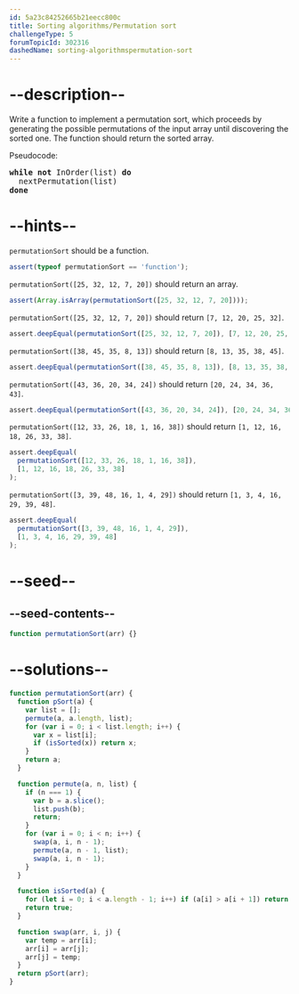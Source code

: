 ```yaml
---
id: 5a23c84252665b21eecc800c
title: Sorting algorithms/Permutation sort
challengeType: 5
forumTopicId: 302316
dashedName: sorting-algorithmspermutation-sort
---
```


# --description--

Write a function to implement a permutation sort, which proceeds by generating the possible permutations of the input array until discovering the sorted one. The function should return the sorted array.

Pseudocode:

<pre><b>while not</b> InOrder(list) <b>do</b>
  nextPermutation(list)
<b>done</b>
</pre>

# --hints--

`permutationSort` should be a function.

```js
assert(typeof permutationSort == 'function');
```

`permutationSort([25, 32, 12, 7, 20])` should return an array.

```js
assert(Array.isArray(permutationSort([25, 32, 12, 7, 20])));
```

`permutationSort([25, 32, 12, 7, 20])` should return `[7, 12, 20, 25, 32]`.

```js
assert.deepEqual(permutationSort([25, 32, 12, 7, 20]), [7, 12, 20, 25, 32]);
```

`permutationSort([38, 45, 35, 8, 13])` should return `[8, 13, 35, 38, 45]`.

```js
assert.deepEqual(permutationSort([38, 45, 35, 8, 13]), [8, 13, 35, 38, 45]);
```

`permutationSort([43, 36, 20, 34, 24])` should return `[20, 24, 34, 36, 43]`.

```js
assert.deepEqual(permutationSort([43, 36, 20, 34, 24]), [20, 24, 34, 36, 43]);
```

`permutationSort([12, 33, 26, 18, 1, 16, 38])` should return `[1, 12, 16, 18, 26, 33, 38]`.

```js
assert.deepEqual(
  permutationSort([12, 33, 26, 18, 1, 16, 38]),
  [1, 12, 16, 18, 26, 33, 38]
);
```

`permutationSort([3, 39, 48, 16, 1, 4, 29])` should return `[1, 3, 4, 16, 29, 39, 48]`.

```js
assert.deepEqual(
  permutationSort([3, 39, 48, 16, 1, 4, 29]),
  [1, 3, 4, 16, 29, 39, 48]
);
```

# --seed--

## --seed-contents--

```js
function permutationSort(arr) {}
```

# --solutions--

```js
function permutationSort(arr) {
  function pSort(a) {
    var list = [];
    permute(a, a.length, list);
    for (var i = 0; i < list.length; i++) {
      var x = list[i];
      if (isSorted(x)) return x;
    }
    return a;
  }

  function permute(a, n, list) {
    if (n === 1) {
      var b = a.slice();
      list.push(b);
      return;
    }
    for (var i = 0; i < n; i++) {
      swap(a, i, n - 1);
      permute(a, n - 1, list);
      swap(a, i, n - 1);
    }
  }

  function isSorted(a) {
    for (let i = 0; i < a.length - 1; i++) if (a[i] > a[i + 1]) return false;
    return true;
  }

  function swap(arr, i, j) {
    var temp = arr[i];
    arr[i] = arr[j];
    arr[j] = temp;
  }
  return pSort(arr);
}
```
